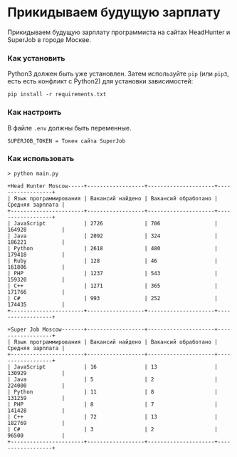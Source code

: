 # Прикидываем будущую зарплату

Прикидываем будущую зарплату программиста на сайтах HeadHunter и SuperJob в городе Москве.


### Как установить

Python3 должен быть уже установлен. 
Затем используйте `pip` (или `pip3`, есть есть конфликт с Python2) для установки зависимостей:
```
pip install -r requirements.txt
```

### Как настроить

В файле ```.env``` должны быть переменные.

```
SUPERJOB_TOKEN = Токен сайта SuperJob
```

### Как использовать

```> python main.py```

```
+Head Hunter Moscow-----+------------------+---------------------+------------------+
| Язык программирования | Вакансий найдено | Вакансий обработано | Средняя зарплата |
+-----------------------+------------------+---------------------+------------------+
| JavaScript            | 2726             | 706                 | 164928           |
| Java                  | 2092             | 324                 | 186221           |
| Python                | 2618             | 480                 | 179418           |
| Ruby                  | 128              | 46                  | 161806           |
| PHP                   | 1237             | 543                 | 159320           |
| C++                   | 1271             | 365                 | 171766           |
| C#                    | 993              | 252                 | 174435           |
+-----------------------+------------------+---------------------+------------------+
```
```
+Super Job Moscow-------+------------------+---------------------+------------------+
| Язык программирования | Вакансий найдено | Вакансий обработано | Средняя зарплата |
+-----------------------+------------------+---------------------+------------------+
| JavaScript            | 16               | 13                  | 130929           |
| Java                  | 5                | 2                   | 224000           |
| Python                | 11               | 8                   | 131259           |
| PHP                   | 8                | 7                   | 141428           |
| C++                   | 72               | 13                  | 182769           |
| C#                    | 3                | 2                   | 96500            |
+-----------------------+------------------+---------------------+------------------+
```